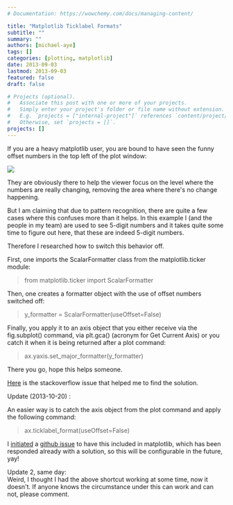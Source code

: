 ```yaml
---
# Documentation: https://wowchemy.com/docs/managing-content/

title: "Matplotlib Ticklabel Formats"
subtitle: ""
summary: ""
authors: [michael-aye]
tags: []
categories: [plotting, matplotlib]
date: 2013-09-03
lastmod: 2013-09-03
featured: false
draft: false

# Projects (optional).
#   Associate this post with one or more of your projects.
#   Simply enter your project's folder or file name without extension.
#   E.g. `projects = ["internal-project"]` references `content/project/deep-learning/index.md`.
#   Otherwise, set `projects = []`.
projects: []
---
```

If you are a heavy matplotlib user, you are bound to have seen the funny offset numbers in the top left of the plot window:  
  

[![](http://2.bp.blogspot.com/-JWVf7z8w_Yc/UiZhRFt-7qI/AAAAAAAAIQk/uGIXoX-LtKM/s320/Screen+Shot+2013-09-03+at+15.22.05+.png)](http://2.bp.blogspot.com/-JWVf7z8w_Yc/UiZhRFt-7qI/AAAAAAAAIQk/uGIXoX-LtKM/s1600/Screen+Shot+2013-09-03+at+15.22.05+.png)

They are obviously there to help the viewer focus on the level where the numbers are really changing, removing the area where there's no change happening.  
  
But I am claiming that due to pattern recognition, there are quite a few cases where this confuses more than it helps. In this example I (and the people in my team) are used to see 5-digit numbers and it takes quite some time to figure out here, that these are indeed 5-digit numbers.  
  
Therefore I researched how to switch this behavior off.  
  
  
First, one imports the ScalarFormatter class from the matplotlib.ticker module:  

  

> from matplotlib.ticker import ScalarFormatter

Then, one creates a formatter object with the use of offset numbers switched off:  
  

> y\_formatter = ScalarFormatter(useOffset=False)

  
Finally, you apply it to an axis object that you either receive via the fig.subplot() command, via plt.gca() (acronym for Get Current Axis) or you catch it when it is being returned after a plot command:  
  

> ax.yaxis.set\_major\_formatter(y\_formatter)

There you go, hope this helps someone.  
  
[Here](http://stackoverflow.com/questions/3677368/matplotlib-format-axis-offset-values-to-whole-numbers-or-specific-number) is the stackoverflow issue that helped me to find the solution.  
  
Update (2013-10-20) :  
  
An easier way is to catch the axis object from the plot command and apply the following command:  

> ax.ticklabel\_format(useOffset=False)

I [initiated](http://stackoverflow.com/questions/18704308/useoffset-false-in-config-file) a [github issue](https://github.com/matplotlib/matplotlib/issues/2400) to have this included in matplotlib, which has been responded already with a solution, so this will be configurable in the future, yay!  
  
Update 2, same day:  
Weird, I thought I had the above shortcut working at some time, now it doesn't. If anyone knows the circumstance under this can work and can not, please comment.
